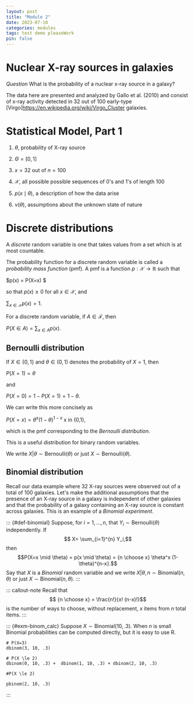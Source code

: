 ```yaml
---
layout: post
title: "Module 2"
date: 2023-07-10
categories: modules
tags: test demo pleaseWork
pin: false
---
```



# Nuclear X-ray sources in galaxies


*Question* What is the probability of a nuclear x-ray source in a galaxy?

The data here are presented and analyzed by Gallo et al. (2010) and consist of x-ray activity detected in 32 out of 100 early-type [Virgo]<https://en.wikipedia.org/wiki/Virgo_Cluster> galaxies.


# Statistical Model, Part 1

1.  $\theta$, probability of X-ray source

2.  $\Theta = [0,1]$

3.  $x = 32$ out of $n=100$

4.  $\mathcal{X}$, all possible possible sequences of 0's and 1's of length 100

5.  $p(x \mid \theta)$, a description of how the data arise

6.  $\nu(\theta)$, assumptions about the unknown state of nature


# Discrete distributions

A *discrete* random variable is one that takes values from a set which is at most countable.

The probability function for a discrete random variable is called a *probability mass function* (pmf). A pmf is a function $p : \mathcal{X} \to \mathbb{R}$ such that

$p(x) = P(X=x) $

so that $p(x) \ge 0$ for all $x \in \mathcal{X}$, and

$\sum_{x \in \mathcal{X}} p(x) = 1.$

For a discrete random variable, if $A \in \mathcal{F}$, then

$P(X \in A) = \sum_{x \in A} p(x) .$


## Bernoulli distribution

If $X \in \{0,1\}$ and $\theta \in (0,1)$ denotes the probability of $X=1$, then

$P(X=1) = \theta$

and

$P(X=0) = 1- P(X=1) = 1-\theta.$

We can write this more concisely as

$P(X=x) = \theta^x (1-\theta)^{1-x}$  x  in {0,1},

which is the pmf corresponding to the *Bernoulli distribution*.

This is a useful distribution for binary random variables.

We write $X|\theta \sim \text{Bernoulli} (\theta)$ or just
$X \sim \text{Bernoulli}  (\theta)$.


## Binomial distribution

Recall our data example where 32 X-ray sources were observed out of a total of 100 galaxies. Let's make the additional assumptions that the presence of an X-ray source in a galaxy is independent of other galaxies and that the probability of a galaxy containing an X-ray source is constant across galaxies. This is an example of a *Binomial experiment*.

::: {#def-binomial}
Suppose, for $i=1,\ldots,n$, that $Y_i \sim \text{Bernoulli}(\theta)$ independently. If $$ X= \sum_{i=1}^{n} Y_i,$$ then $$P(X=x \mid \theta) = p(x \mid \theta) = {n \choose x}  \theta^x (1-\theta)^{n-x}.$$ Say that $X$ is a *Binomial* random variable and we write $X|\theta, n \sim \text{Binomial}(n, \theta)$ or just $X\sim \text{Binomial}(n, \theta)$.
:::

::: callout-note
Recall that $$ {n \choose x} = \frac{n!}{x! (n-x)!}$$ is the number of ways to choose, without replacement, $x$ items from $n$ total items.
:::

::: {#exm-binom_calc}
Suppose $X \sim \text{Binomial}(10, .3)$. When $n$ is small Binomial probabilities can be computed directly, but it is easy to use R.

```{r, echo=TRUE, eval=TRUE, message=FALSE}
# P(X=3)
dbinom(3, 10, .3)

# P(X \le 2)
dbinom(0, 10, .3) +  dbinom(1, 10, .3) + dbinom(2, 10, .3)

#P(X \le 2)

pbinom(2, 10, .3)
```
:::
